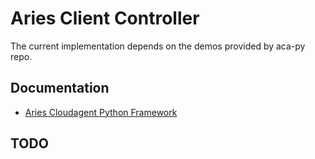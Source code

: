# Aries Client Controller

The current implementation depends on the demos provided by aca-py repo.

## Documentation

- [Aries Cloudagent Python Framework](https://aca-py.org/main/)

## TODO
